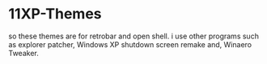 # 11XP-Themes
so these themes are for retrobar and open shell. i use other programs such as explorer patcher, Windows XP shutdown screen remake and, Winaero Tweaker. 

